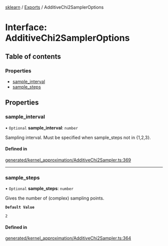 [sklearn](../readme.md) / [Exports](../modules.md) / AdditiveChi2SamplerOptions

# Interface: AdditiveChi2SamplerOptions

## Table of contents

### Properties

- [sample\_interval](AdditiveChi2SamplerOptions.md#sample_interval)
- [sample\_steps](AdditiveChi2SamplerOptions.md#sample_steps)

## Properties

### sample\_interval

• `Optional` **sample\_interval**: `number`

Sampling interval. Must be specified when sample\_steps not in {1,2,3}.

#### Defined in

[generated/kernel_approximation/AdditiveChi2Sampler.ts:369](https://github.com/transitive-bullshit/scikit-learn-ts/blob/367336a/packages/sklearn/src/generated/kernel_approximation/AdditiveChi2Sampler.ts#L369)

___

### sample\_steps

• `Optional` **sample\_steps**: `number`

Gives the number of (complex) sampling points.

**`Default Value`**

`2`

#### Defined in

[generated/kernel_approximation/AdditiveChi2Sampler.ts:364](https://github.com/transitive-bullshit/scikit-learn-ts/blob/367336a/packages/sklearn/src/generated/kernel_approximation/AdditiveChi2Sampler.ts#L364)
